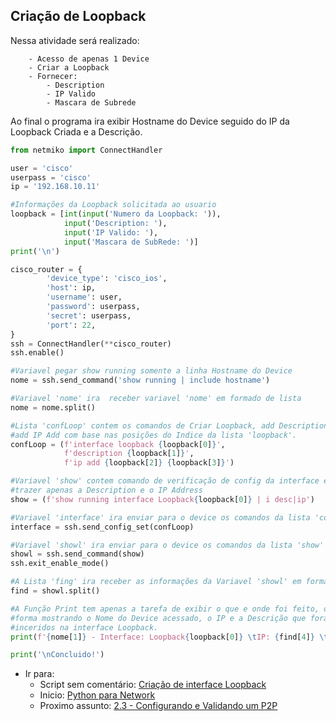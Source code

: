 ## Criação de Loopback

Nessa atividade será realizado:
```
    - Acesso de apenas 1 Device
    - Criar a Loopback
    - Fornecer: 
        - Description
        - IP Valido
        - Mascara de Subrede
```

Ao final o programa ira exibir Hostname do Device seguido do IP da Loopback 
Criada e a Descrição. 

```python
from netmiko import ConnectHandler

user = 'cisco'
userpass = 'cisco'
ip = '192.168.10.11'

#Informações da Loopback solicitada ao usuario
loopback = [int(input('Numero da Loopback: ')),
            input('Description: '),
            input('IP Valido: '),
            input('Mascara de SubRede: ')]
print('\n')

cisco_router = {
        'device_type': 'cisco_ios',
        'host': ip,
        'username': user,
        'password': userpass,
        'secret': userpass,
        'port': 22,
}
ssh = ConnectHandler(**cisco_router)
ssh.enable()

#Variavel pegar show running somente a linha Hostname do Device
nome = ssh.send_command('show running | include hostname')

#Variavel 'nome' ira  receber variavel 'nome' em formado de lista
nome = nome.split()

#Lista 'confLoop' contem os comandos de Criar Loopback, add Description, e 
#add IP Add com base nas posições do Indice da lista 'loopback'.
confLoop = (f'interface loopback {loopback[0]}',
            f'description {loopback[1]}',
            f'ip add {loopback[2]} {loopback[3]}')

#Variavel 'show' contem comando de verificação de config da interface e ira 
#trazer apenas a Description e o IP Address
show = (f'show running interface Loopback{loopback[0]} | i desc|ip')

#Variavel 'interface' ira enviar para o device os comandos da lista 'confLoop'
interface = ssh.send_config_set(confLoop)

#Variavel 'showl' ira enviar para o device os comandos da lista 'show'
showl = ssh.send_command(show)
ssh.exit_enable_mode()

#A Lista 'fing' ira receber as informações da Variavel 'showl' em forma de lista
find = showl.split()

#A Função Print tem apenas a tarefa de exibir o que e onde foi feito, dessa 
#forma mostrando o Nome do Device acessado, o IP e a Descrição que foram 
#inceridos na interface Loopback.
print(f'{nome[1]} - Interface: Loopback{loopback[0]} \tIP: {find[4]} \tDescription: {find[1]}')

print('\nConcluido!')
```

- Ir para: 
    - Script sem comentário: [Criação de interface Loopback](https://github.com/ozumaru/CiscoDevNet---Python/blob/master/Documents/Scripts/2.2%20-%20Criação%20de%20interface%20Loopback.py)
    - Inicio: [Python para Network](https://github.com/ozumaru/CiscoDevNet---Python)
    - Proximo assunto: [ 2.3 - Configurando e Validando um P2P](https://github.com/ozumaru/CiscoDevNet---Python/blob/master/Documents/Material/2.3%20-%20Configurando%20e%20Validando%20um%20P2P.md)